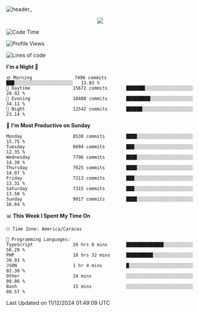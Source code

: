 ![header_](https://github.com/user-attachments/assets/4010d822-ccdc-4198-b608-18c773338d18)


<p align="center">
  <a href="http://www.github.com/thevacs">
    <img src="https://github-readme-streak-stats.herokuapp.com/?user=thevacs&stroke=ffffff&background=1c1917&ring=0891b2&fire=0891b2&currStreakNum=ffffff&currStreakLabel=0891b2&sideNums=ffffff&sideLabels=ffffff&dates=ffffff&hide_border=true" />
  </a>
</p>

<!--START_SECTION:waka-->
![Code Time](http://img.shields.io/badge/Code%20Time-3%2C225%20hrs%2039%20mins-blue)

![Profile Views](http://img.shields.io/badge/Profile%20Views-0-blue)

![Lines of code](https://img.shields.io/badge/From%20Hello%20World%20I%27ve%20Written-5.2%20million%20lines%20of%20code-blue)

**I'm a Night 🦉** 

```text
🌞 Morning                7496 commits        ███░░░░░░░░░░░░░░░░░░░░░░   13.83 % 
🌆 Daytime                15672 commits       ███████░░░░░░░░░░░░░░░░░░   28.92 % 
🌃 Evening                18488 commits       █████████░░░░░░░░░░░░░░░░   34.11 % 
🌙 Night                  12542 commits       ██████░░░░░░░░░░░░░░░░░░░   23.14 % 
```
📅 **I'm Most Productive on Sunday** 

```text
Monday                   8538 commits        ████░░░░░░░░░░░░░░░░░░░░░   15.75 % 
Tuesday                  6694 commits        ███░░░░░░░░░░░░░░░░░░░░░░   12.35 % 
Wednesday                7796 commits        ████░░░░░░░░░░░░░░░░░░░░░   14.38 % 
Thursday                 7625 commits        ████░░░░░░░░░░░░░░░░░░░░░   14.07 % 
Friday                   7213 commits        ███░░░░░░░░░░░░░░░░░░░░░░   13.31 % 
Saturday                 7315 commits        ███░░░░░░░░░░░░░░░░░░░░░░   13.50 % 
Sunday                   9017 commits        ████░░░░░░░░░░░░░░░░░░░░░   16.64 % 
```


📊 **This Week I Spent My Time On** 

```text
🕑︎ Time Zone: America/Caracas

💬 Programming Languages: 
TypeScript               26 hrs 8 mins       ██████████████░░░░░░░░░░░   56.29 % 
PHP                      18 hrs 32 mins      ██████████░░░░░░░░░░░░░░░   39.93 % 
JSON                     1 hr 4 mins         █░░░░░░░░░░░░░░░░░░░░░░░░   02.30 % 
Other                    24 mins             ░░░░░░░░░░░░░░░░░░░░░░░░░   00.86 % 
Bash                     15 mins             ░░░░░░░░░░░░░░░░░░░░░░░░░   00.57 % 
```


 Last Updated on 11/12/2024 01:49:09 UTC
<!--END_SECTION:waka-->
